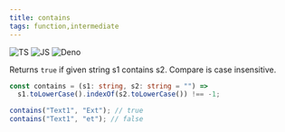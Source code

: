 ```yaml
---
title: contains
tags: function,intermediate
---
```


![TS](https://img.shields.io/badge/supports-typescript-blue.svg?style=flat-square)
![JS](https://img.shields.io/badge/supports-javascript-yellow.svg?style=flat-square)
![Deno](https://img.shields.io/badge/supports-deno-green.svg?style=flat-square)

Returns `true` if given string s1 contains s2. Compare is case insensitive.

```ts
const contains = (s1: string, s2: string = "") =>
  s1.toLowerCase().indexOf(s2.toLowerCase()) !== -1;
```

```ts
contains("Text1", "Ext"); // true
contains("Text1", "et"); // false
```
